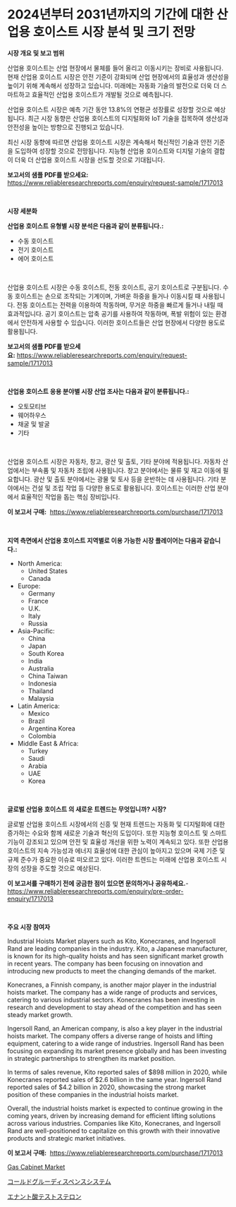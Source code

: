 <p><h1>2024년부터 2031년까지의 기간에 대한 산업용 호이스트 시장 분석 및 크기 전망</h1></p><p><strong>시장 개요 및 보고 범위</strong></p>
<p><p>산업용 호이스트는 산업 현장에서 물체를 들어 올리고 이동시키는 장비로 사용됩니다. 현재 산업용 호이스트 시장은 안전 기준이 강화되며 산업 현장에서의 효율성과 생산성을 높이기 위해 계속해서 성장하고 있습니다. 미래에는 자동화 기술의 발전으로 더욱 더 스마트하고 효율적인 산업용 호이스트가 개발될 것으로 예측됩니다.</p><p>산업용 호이스트 시장은 예측 기간 동안 13.8%의 연평균 성장률로 성장할 것으로 예상됩니다. 최근 시장 동향은 산업용 호이스트의 디지털화와 IoT 기술을 접목하여 생산성과 안전성을 높이는 방향으로 진행되고 있습니다.</p><p>최신 시장 동향에 따르면 산업용 호이스트 시장은 계속해서 혁신적인 기술과 안전 기준을 도입하여 성장할 것으로 전망됩니다. 지능형 산업용 호이스트와 디지털 기술의 결합이 더욱 더 산업용 호이스트 시장을 선도할 것으로 기대됩니다.</p></p>
<p><strong>보고서의 샘플 PDF를 받으세요:</strong> <a href="https://www.reliableresearchreports.com/enquiry/request-sample/1717013">https://www.reliableresearchreports.com/enquiry/request-sample/1717013</a></p>
<p>&nbsp;</p>
<p><strong>시장 세분화</strong></p>
<p><strong>산업용 호이스트 유형별 시장 분석은 다음과 같이 분류됩니다.:</strong></p>
<p><ul><li>수동 호이스트</li><li>전기 호이스트</li><li>에어 호이스트</li></ul></p>
<p>&nbsp;</p>
<p><p>산업용 호이스트 시장은 수동 호이스트, 전동 호이스트, 공기 호이스트로 구분됩니다. 수동 호이스트는 손으로 조작되는 기계이며, 가벼운 하중을 들거나 이동시킬 때 사용됩니다. 전동 호이스트는 전력을 이용하여 작동하며, 무거운 하중을 빠르게 들거나 내릴 때 효과적입니다. 공기 호이스트는 압축 공기를 사용하여 작동하며, 폭발 위험이 있는 환경에서 안전하게 사용할 수 있습니다. 이러한 호이스트들은 산업 현장에서 다양한 용도로 활용됩니다.</p></p>
<p><strong>보고서의 샘플 PDF를 받으세요:</strong>&nbsp;<a href="https://www.reliableresearchreports.com/enquiry/request-sample/1717013">https://www.reliableresearchreports.com/enquiry/request-sample/1717013</a></p>
<p>&nbsp;</p>
<p><strong> 산업용 호이스트 응용 분야별 시장 산업 조사는 다음과 같이 분류됩니다.:</strong></p>
<p><ul><li>오토모티브</li><li>웨어하우스</li><li>채굴 및 발굴</li><li>기타</li></ul></p>
<p>&nbsp;</p>
<p><p>산업용 호이스트 시장은 자동차, 창고, 광산 및 출토, 기타 분야에 적용됩니다. 자동차 산업에서는 부속품 및 자동차 조립에 사용됩니다. 창고 분야에서는 물류 및 재고 이동에 필요합니다. 광산 및 출토 분야에서는 광물 및 토사 등을 운반하는 데 사용됩니다. 기타 분야에서는 건설 및 조립 작업 등 다양한 용도로 활용됩니다. 호이스트는 이러한 산업 분야에서 효율적인 작업을 돕는 핵심 장비입니다.</p></p>
<p><strong>이 보고서 구매:</strong>&nbsp; <a href="https://www.reliableresearchreports.com/purchase/1717013">https://www.reliableresearchreports.com/purchase/1717013</a></p>
<p>&nbsp;</p>
<p><strong>지역 측면에서 산업용 호이스트 지역별로 이용 가능한 시장 플레이어는 다음과 같습니다.:</strong></p>
<p><ul>
    <li>
        North America:
        <ul>
            <li>United States</li>
            <li>Canada</li>
        </ul>
    </li>
    <li>
        Europe:
        <ul>
            <li>Germany</li>
            <li>France</li>
            <li>U.K.</li>
            <li>Italy</li>
            <li>Russia</li>
        </ul>
    </li>
    <li>
        Asia-Pacific:
        <ul>
            <li>China</li>
            <li>Japan</li>
            <li>South Korea</li>
            <li>India</li>
            <li>Australia</li>
            <li>China Taiwan</li>
            <li>Indonesia</li>
            <li>Thailand</li>
            <li>Malaysia</li>
        </ul>
    </li>
    <li>
        Latin America:
        <ul>
            <li>Mexico</li>
            <li>Brazil</li>
            <li>Argentina Korea</li>
            <li>Colombia</li>
        </ul>
    </li>
    <li>
        Middle East & Africa:
        <ul>
            <li>Turkey</li>
            <li>Saudi</li>
            <li>Arabia</li>
            <li>UAE</li>
            <li>Korea</li>
        </ul>
    </li>
    </ul></p>
<p>&nbsp;</p>
<p><strong>글로벌 산업용 호이스트 의 새로운 트렌드는 무엇입니까? 시장?</strong></p>
<p><p>글로벌 산업용 호이스트 시장에서의 신흥 및 현재 트렌드는 자동화 및 디지털화에 대한 증가하는 수요와 함께 새로운 기술과 혁신의 도입이다. 또한 지능형 호이스트 및 스마트 기능이 강조되고 있으며 안전 및 효율성 개선을 위한 노력이 계속되고 있다. 또한 산업용 호이스트의 지속 가능성과 에너지 효율성에 대한 관심이 높아지고 있으며 국제 기준 및 규제 준수가 중요한 이슈로 떠오르고 있다. 이러한 트렌드는 미래에 산업용 호이스트 시장의 성장을 주도할 것으로 예상된다.</p></p>
<p><strong>이 보고서를 구매하기 전에 궁금한 점이 있으면 문의하거나 공유하세요.</strong>- <a href="https://www.reliableresearchreports.com/enquiry/pre-order-enquiry/1717013">https://www.reliableresearchreports.com/enquiry/pre-order-enquiry/1717013</a></p>
<p>&nbsp;</p>
<p><strong>주요 시장 참여자</strong></p>
<p><p>Industrial Hoists Market players such as Kito, Konecranes, and Ingersoll Rand are leading companies in the industry. Kito, a Japanese manufacturer, is known for its high-quality hoists and has seen significant market growth in recent years. The company has been focusing on innovation and introducing new products to meet the changing demands of the market.</p><p>Konecranes, a Finnish company, is another major player in the industrial hoists market. The company has a wide range of products and services, catering to various industrial sectors. Konecranes has been investing in research and development to stay ahead of the competition and has seen steady market growth.</p><p>Ingersoll Rand, an American company, is also a key player in the industrial hoists market. The company offers a diverse range of hoists and lifting equipment, catering to a wide range of industries. Ingersoll Rand has been focusing on expanding its market presence globally and has been investing in strategic partnerships to strengthen its market position.</p><p>In terms of sales revenue, Kito reported sales of $898 million in 2020, while Konecranes reported sales of $2.6 billion in the same year. Ingersoll Rand reported sales of $4.2 billion in 2020, showcasing the strong market position of these companies in the industrial hoists market.</p><p>Overall, the industrial hoists market is expected to continue growing in the coming years, driven by increasing demand for efficient lifting solutions across various industries. Companies like Kito, Konecranes, and Ingersoll Rand are well-positioned to capitalize on this growth with their innovative products and strategic market initiatives.</p></p>
<p><strong>이 보고서 구매:</strong>&nbsp;&nbsp;<a href="https://www.reliableresearchreports.com/purchase/1717013">https://www.reliableresearchreports.com/purchase/1717013</a></p>
<p><p><a href="https://view.publitas.com/reportprime-1/gas-cabinet-market-research-report-forecasted-for-period-from-2024-2031-by-market-type-market-application-and-region/">Gas Cabinet Market</a></p><p><a href="https://medium.com/@jordanilliamson678678/%E3%82%B3%E3%83%BC%E3%83%AB%E3%83%89%E3%82%B0%E3%83%AB%E3%83%BC-%E3%83%87%E3%82%A3%E3%82%B9%E3%83%9A%E3%83%B3%E3%82%B7%E3%83%B3%E3%82%B0-%E3%82%B7%E3%82%B9%E3%83%86%E3%83%A0%E5%B8%82%E5%A0%B4-%E6%88%90%E5%8A%9F%E3%81%99%E3%82%8B%E3%83%93%E3%82%B8%E3%83%8D%E3%82%B9%E6%88%A6%E7%95%A5%E3%81%AE%E9%8D%B5%E3%81%AF2031%E5%B9%B4%E3%81%BE%E3%81%A7%E3%81%AE%E4%BA%88%E6%B8%AC%E3%81%AB%E3%81%82%E3%82%8B-928096940aac">コールドグルーディスペンスシステム</a></p><p><a href="https://medium.com/@billyarton5656871/%E3%83%86%E3%82%B9%E3%83%88%E3%82%B9%E3%83%86%E3%83%AD%E3%83%B3%E3%82%A8%E3%83%8A%E3%83%B3%E3%83%86%E3%83%BC%E3%83%88%E5%B8%82%E5%A0%B4%E8%A6%8F%E6%A8%A1-cagr-%E3%83%88%E3%83%AC%E3%83%B3%E3%83%892024%E5%B9%B4%E3%81%8B%E3%82%892030%E5%B9%B4%E3%81%BE%E3%81%A7-acf0336c51c5">エナント酸テストステロン</a></p></p>

